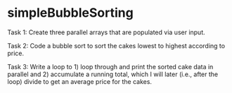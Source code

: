# simpleBubbleSorting
Task 1:
Create three parallel arrays that are populated via user input.

Task 2:
Code a bubble sort to sort the cakes lowest to highest according to price. 

Task 3:
Write a loop to 1) loop through and print the sorted cake data in parallel and 2) accumulate a running total, which I will later (i.e., after the loop) divide to get an average price for the cakes.
